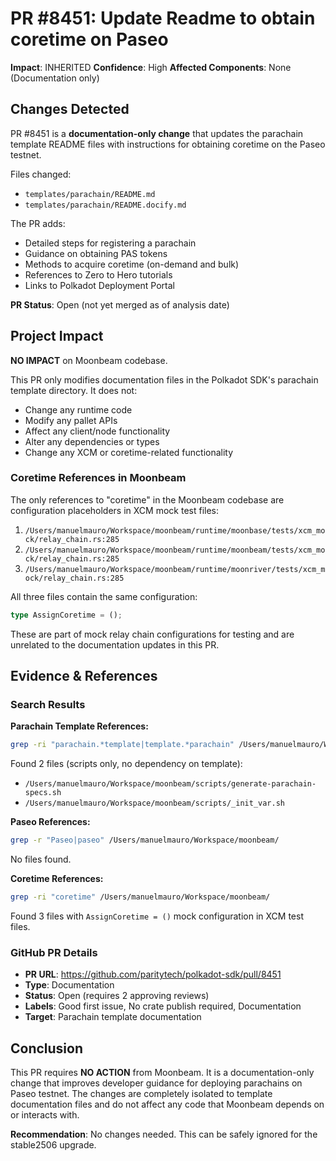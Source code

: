 # PR #8451: Update Readme to obtain coretime on Paseo

**Impact**: INHERITED
**Confidence**: High
**Affected Components**: None (Documentation only)

## Changes Detected

PR #8451 is a **documentation-only change** that updates the parachain template README files with instructions for obtaining coretime on the Paseo testnet.

Files changed:
- `templates/parachain/README.md`
- `templates/parachain/README.docify.md`

The PR adds:
- Detailed steps for registering a parachain
- Guidance on obtaining PAS tokens
- Methods to acquire coretime (on-demand and bulk)
- References to Zero to Hero tutorials
- Links to Polkadot Deployment Portal

**PR Status**: Open (not yet merged as of analysis date)

## Project Impact

**NO IMPACT** on Moonbeam codebase.

This PR only modifies documentation files in the Polkadot SDK's parachain template directory. It does not:
- Change any runtime code
- Modify any pallet APIs
- Affect any client/node functionality
- Alter any dependencies or types
- Change any XCM or coretime-related functionality

### Coretime References in Moonbeam

The only references to "coretime" in the Moonbeam codebase are configuration placeholders in XCM mock test files:

1. `/Users/manuelmauro/Workspace/moonbeam/runtime/moonbase/tests/xcm_mock/relay_chain.rs:285`
2. `/Users/manuelmauro/Workspace/moonbeam/runtime/moonbeam/tests/xcm_mock/relay_chain.rs:285`
3. `/Users/manuelmauro/Workspace/moonbeam/runtime/moonriver/tests/xcm_mock/relay_chain.rs:285`

All three files contain the same configuration:
```rust
type AssignCoretime = ();
```

These are part of mock relay chain configurations for testing and are unrelated to the documentation updates in this PR.

## Evidence & References

### Search Results

**Parachain Template References:**
```bash
grep -ri "parachain.*template|template.*parachain" /Users/manuelmauro/Workspace/moonbeam/
```
Found 2 files (scripts only, no dependency on template):
- `/Users/manuelmauro/Workspace/moonbeam/scripts/generate-parachain-specs.sh`
- `/Users/manuelmauro/Workspace/moonbeam/scripts/_init_var.sh`

**Paseo References:**
```bash
grep -r "Paseo|paseo" /Users/manuelmauro/Workspace/moonbeam/
```
No files found.

**Coretime References:**
```bash
grep -ri "coretime" /Users/manuelmauro/Workspace/moonbeam/
```
Found 3 files with `AssignCoretime = ()` mock configuration in XCM test files.

### GitHub PR Details

- **PR URL**: https://github.com/paritytech/polkadot-sdk/pull/8451
- **Type**: Documentation
- **Status**: Open (requires 2 approving reviews)
- **Labels**: Good first issue, No crate publish required, Documentation
- **Target**: Parachain template documentation

## Conclusion

This PR requires **NO ACTION** from Moonbeam. It is a documentation-only change that improves developer guidance for deploying parachains on Paseo testnet. The changes are completely isolated to template documentation files and do not affect any code that Moonbeam depends on or interacts with.

**Recommendation**: No changes needed. This can be safely ignored for the stable2506 upgrade.
